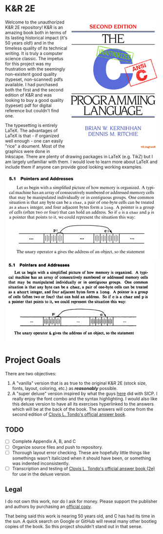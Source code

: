 K&R 2E
=====

<img src="./ReplicaCoverFinal.png"
 	alt="hmmmmmmmmm" align="right" width=300/>

Welcome to the unauthorized K&R 2E repository! K&R is an amazing book both in terms of its lasting historical impact
(it's 50 years old!) and in the timeless quality of its technical writing. It is truly a computer science classic. 
The impetus for this project was my frustration with the seemingly non-existent good quality (typeset, non-scanned) pdfs available. I had purchased both the first and the second edition of K&R and was looking to buy a good quality (typeset) pdf for digital reference but couldn't find one.

The typesetting is entirely LaTeX. The advantages of LaTeX is that - if organized well enough - one can easily "rice" a doument. Most of the graphics were done in Inkscape. There are plenty of drawing packages in LaTeX (e.g. TikZ) but I am largely unfamiliar with them. I would love to learn more about LaTeX and include them if anyone can provide good looking working examples.

<p align="center">
<img src="./51QualitySample.png"
  alt="hmmmmmmmmm" width=500/>  
</p>

Project Goals
=====
There are two objectives:

1. A "vanilla" version that is as true to the original K&R 2E (stock size, fonts, layout, coloring, etc.) as ***reasonably*** possible.
1. A "super deluxe" version inspired by what the guys [here](https://github.com/sarabander/sicp-pdf) did with SICP.
I really enjoy the font combo and the syntax highlighting. I would also like this deluxe version to have all its
exercises hyperlinked to the answers which will be at the back of the book. The answers will come from the second edition of 
[Clovis L. Tondo's official answer book](https://www.amazon.com/Answer-Book-Solutions-Exercises-Programming/dp/0131096532).

TODO
-------
- [ ] Complete Appendix A, B, and C 
- [ ] Organize source files and push to repository.
- [ ] Thorough layout error checking. These are hopefully little things like somethings wasn't italicized when it should have been, or something was indented inconsistently.
- [ ] Transcription and testing of [Clovis L. Tondo's official answer book (2e)](https://www.amazon.com/Answer-Book-Solutions-Exercises-Programming/dp/0131096532) for use in the deluxe version.

Legal
-------
I do not own this work, nor do I ask for money. Please support the publisher and authors by purchasing an [official copy](https://www.amazon.com/Programming-Language-2nd-Brian-Kernighan/dp/0131103628/ref=sr_1_1?dchild=1&keywords=Programming-Language-2nd-Brian-Kernighan&qid=1601353364&sr=8-1).

That being said this work is nearing 50 years old, and C has had its time in the sun. A quick search on Google or GitHub will reveal many other bootleg copies of the book. So this project shouldn't stand out in that sense.
